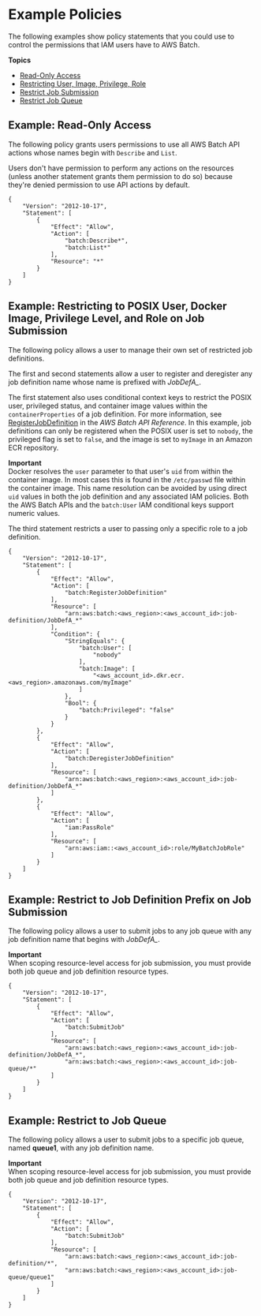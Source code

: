 # Example Policies<a name="ExamplePolicies_BATCH"></a>

The following examples show policy statements that you could use to control the permissions that IAM users have to AWS Batch\.

**Topics**
+ [Read\-Only Access](#iam-example-read-only)
+ [Restricting User, Image, Privilege, Role](#iam-example-job-def)
+ [Restrict Job Submission](#iam-example-restrict-job-submission)
+ [Restrict Job Queue](#iam-example-restrict-job-queue)

## Example: Read\-Only Access<a name="iam-example-read-only"></a>

The following policy grants users permissions to use all AWS Batch API actions whose names begin with `Describe` and `List`\.

Users don't have permission to perform any actions on the resources \(unless another statement grants them permission to do so\) because they're denied permission to use API actions by default\.

```
{
    "Version": "2012-10-17",
    "Statement": [
        {
            "Effect": "Allow",
            "Action": [
                "batch:Describe*",
                "batch:List*"
            ],
            "Resource": "*"
        }
    ]
}
```

## Example: Restricting to POSIX User, Docker Image, Privilege Level, and Role on Job Submission<a name="iam-example-job-def"></a>

The following policy allows a user to manage their own set of restricted job definitions\.

The first and second statements allow a user to register and deregister any job definition name whose name is prefixed with *JobDefA\_*\.

The first statement also uses conditional context keys to restrict the POSIX user, privileged status, and container image values within the `containerProperties` of a job definition\. For more information, see [RegisterJobDefinition](https://docs.aws.amazon.com/batch/latest/APIReference/API_RegisterJobDefinition.html) in the *AWS Batch API Reference*\. In this example, job definitions can only be registered when the POSIX user is set to `nobody`, the privileged flag is set to `false`, and the image is set to `myImage` in an Amazon ECR repository\.

**Important**  
Docker resolves the `user` parameter to that user's `uid` from within the container image\. In most cases this is found in the `/etc/passwd` file within the container image\. This name resolution can be avoided by using direct `uid` values in both the job definition and any associated IAM policies\. Both the AWS Batch APIs and the `batch:User` IAM conditional keys support numeric values\.

The third statement restricts a user to passing only a specific role to a job definition\.

```
{
    "Version": "2012-10-17",
    "Statement": [
        {
            "Effect": "Allow",
            "Action": [
                "batch:RegisterJobDefinition"
            ],
            "Resource": [
                "arn:aws:batch:<aws_region>:<aws_account_id>:job-definition/JobDefA_*"
            ],
            "Condition": {
                "StringEquals": {
                    "batch:User": [
                        "nobody"
                    ],
                    "batch:Image": [
                        "<aws_account_id>.dkr.ecr.<aws_region>.amazonaws.com/myImage"
                    ]
                },
                "Bool": {
                    "batch:Privileged": "false"
                }
            }
        },
        {
            "Effect": "Allow",
            "Action": [
                "batch:DeregisterJobDefinition"
            ],
            "Resource": [
                "arn:aws:batch:<aws_region>:<aws_account_id>:job-definition/JobDefA_*"
            ]
        },
        {
            "Effect": "Allow",
            "Action": [
                "iam:PassRole"
            ],
            "Resource": [
                "arn:aws:iam::<aws_account_id>:role/MyBatchJobRole"
            ]
        }
    ]
}
```

## Example: Restrict to Job Definition Prefix on Job Submission<a name="iam-example-restrict-job-submission"></a>

The following policy allows a user to submit jobs to any job queue with any job definition name that begins with *JobDefA\_*\.

**Important**  
When scoping resource\-level access for job submission, you must provide both job queue and job definition resource types\.

```
{
    "Version": "2012-10-17",
    "Statement": [
        {
            "Effect": "Allow",
            "Action": [
                "batch:SubmitJob"
            ],
            "Resource": [
                "arn:aws:batch:<aws_region>:<aws_account_id>:job-definition/JobDefA_*",
                "arn:aws:batch:<aws_region>:<aws_account_id>:job-queue/*"
            ]
        }
    ]
}
```

## Example: Restrict to Job Queue<a name="iam-example-restrict-job-queue"></a>

The following policy allows a user to submit jobs to a specific job queue, named **queue1**, with any job definition name\.

**Important**  
When scoping resource\-level access for job submission, you must provide both job queue and job definition resource types\.

```
{
    "Version": "2012-10-17",
    "Statement": [
        {
            "Effect": "Allow",
            "Action": [
                "batch:SubmitJob"
            ],
            "Resource": [
                "arn:aws:batch:<aws_region>:<aws_account_id>:job-definition/*",
                "arn:aws:batch:<aws_region>:<aws_account_id>:job-queue/queue1"
            ]
        }
    ]
}
```